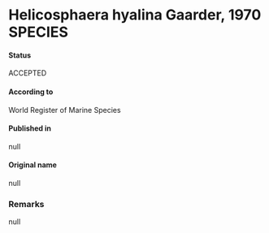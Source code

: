 Helicosphaera hyalina Gaarder, 1970 SPECIES
=======

#### Status
ACCEPTED

#### According to
World Register of Marine Species

#### Published in
null

#### Original name
null

### Remarks
null